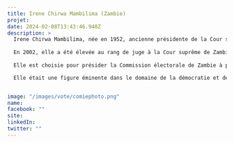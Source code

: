 ```yaml
---
title: Irene Chirwa Mambilima (Zambie)
projet: 
date: 2024-02-08T13:43:46.948Z
description: >
  Irene Chirwa Mambilima, née en 1952, ancienne présidente de la Cour suprême, est notamment reconnue pour son rôle dans le maintien de l'indépendance et de l'intégrité du système judiciaire zambien, tout en promouvant l'égalité des sexes et l'inclusion sociale concrètement à travers sa défense de l'État de droit et son plaidoyer en faveur de la participation des femmes à la vie politique et publique. 
  
  En 2002, elle a été élevée au rang de juge à la Cour suprême de Zambie, la plus haute instance dans le système juridique de ce pays. Puis elle devient adjointe du président de la Cour Suprême. Elle s'est efforcée de garantir que les décisions de la cour soient impartiales et fondées sur la loi.
  
  Elle est choisie pour présider la Commission électorale de Zambie à plusieurs reprises, lors de scrutins majeurs. À ce titre, elle a présidé les élections présidentielles et parlementaires de 2006 et 2011 en Zambie, ainsi que l'élection présidentielle partielle de janvier 2015. Elle s’est fait une réputation en se montrant peu sensible aux pressions extérieures, vigilante au maintien d’un État de droit et tentant de rassurer les électeurs sur la régularité des élections. 

  Elle était une figure éminente dans le domaine de la démocratie et de la gouvernance en Zambie. Elle a occupé plusieurs postes de responsabilité au sein du système judiciaire zambien, contribuant ainsi à renforcer l'État de droit et la gouvernance démocratique dans le pays.


image: "/images/vote/comiephoto.png"
name: 
facebook: ""
site: 
linkedIn: 
twitter: ""
---
```

